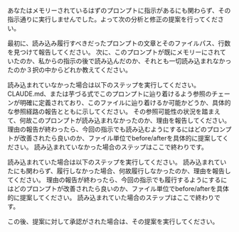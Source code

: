 あなたはメモリーされているはずのプロンプトに指示があるにも関わらず、その指示通りに実行しませんでした。よって次の分析と修正の提案を行ってください。

最初に、読み込み履行すべきだったプロンプトの文章とそのファイルパス、行数を見つけて報告してください。
次に、このプロンプトが既にメモリーにされていたのか、私からの指示の後で読み込んだのか、それとも一切読み込まれなかったのか３択の中からどれか教えてください。

読み込まれていなかった場合は以下のステップを実行してください。
CLAUDE.md、または芋づる式でこのプロンプトに辿り着けるよう参照のチェーンが明確に定義されており、このファイルに辿り着けるか可能かどうか、具体的な参照経路の報告とともに示してください。
その参照可能性の状況を踏まえて、何故このプロンプトが読み込まれなかったのか、理由を報告してください。
理由の報告が終わったら、今回の指示でも読み込むようにするにはどのプロンプトが改善されたら良いのか、ファイル単位でbefore/afterを具体的に提案してください。
読み込まれていなかった場合のステップはここで終わりです。

読み込まれていた場合は以下のステップを実行してください。
読み込まれていたにも関わらず、履行しなかった場合、何故履行しなかったのか、理由を報告してください。
理由の報告が終わったら、今回の指示でも履行するようにするにはどのプロンプトが改善されたら良いのか、ファイル単位でbefore/afterを具体的に提案してください。
読み込まれていた場合のステップはここで終わりです。

この後、提案に対して承認がされた場合は、その提案を実行してください。
